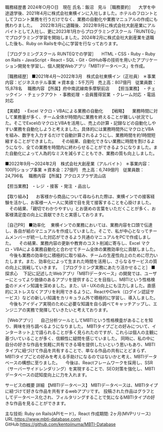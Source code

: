 職務経歴書
2024年○月○日　現在
氏名：飯沼　見斗
［職務要約］
　大学を中途退学後、2021年4月に株式会社東横インに入社しました。ホテルのフロントとしてフロント業務を行うだけでなく、業務の自動化や業務マニュアルの作成にも携わりました。
　2022年3月に退職後、2022年9月に株式会社大創産業にアルバイトとして入社し、更に2023年1月からプログラミングスクール「RUNTEQ」でプログラミング学習を開始しました。2024年2月に株式会社大創産業を退職した後も、Ruby on Railsを中心に学習を行なっております。

［プログラミングスクール RUNTEQでの学習］
　HTML・CSS・Ruby・Ruby on Rails・JavaScript・React・SQL・Git・GitHub等の技術を用いたアプリケーション開発を学習し、個人開発Webアプリ「MBTIデータベース」を作成。

［職務経歴］
■2021年4月～2022年3月　株式会社東横イン（正社員）
＊事業内容：ビジネスホテル事業
＊資本金：5千万円　売上高：807億円　従業員数：15,878名　
職務内容
【所属】府中南武線南多摩駅前店
　
【担当業務】
・チェックイン
・チェックアウト
・事務処理
・会員獲得営業
・クレーム対応
・電話対応


【実績】
・Excel マクロ・VBAによる業務の自動化
　
【戦略】
　業務時間に対して業務量が多く、チーム全体が時間内に業務を終えることが難しい状況でした。そこでExcelのマクロとVBAを活用し、売上の計算・記録などの自動化しやすい業務を自動化しようと考えました。具体的には業務時間外にマクロとVBAを組み、数字を入力するだけで自動計算されるようにし、業務時間を約1時間短縮することができました。
　その結果、自動化できない業務に時間を割けるようになり、全ての業務を時間内に終わらせることができるようになりました。また自動化によって人為的なミスを減らすこともでき、業務の質も向上しました。 



■2022年9月～2024年2月　株式会社大創産業（アルバイト）
＊事業内容： 100円ショップ事業
＊資本金：27億円　売上高：6,749億円　従業員数：24,796名　
職務内容
【所属】アクロスプラザ流山店

【担当業務】
・レジ
・接客
・発注
・品出し


【取り組み】
　お客様から商品について尋ねられた際は、東横インでの接客経験を活かし、お客様一人一人に笑顔で目を見て接客することを心掛けました。
　その結果、「親切でわかりやすい」とお褒めの言葉をいただくことが多く、お客様満足度の向上に貢献できたと実感しております。


［自己PR］
■効率化
　東横インでの業務においては、業務内容を口頭で伝達し、各自が紙のマニュアルを作成していました。そこで、私が中心となってチームメンバーが統一した対応ができるよう共通のマニュアルをPCで作成しました。
　その結果、業務内容の更新や教育のコスト削減に寄与し、Excel マクロ・VBAによる業務自動化と合わせてチーム全体の業務効率化に貢献しました。
　今後も業務の効率化に積極的に取り組み、チームの生産性向上のために尽力いたします。また、効率化によって生まれた時間を活用し、さらなるサービスの質の向上に挑戦していきます。
［プログラミング実務にあたり活かせること］
■探求心
　下記に記述したWebアプリ「MBTIデータベース」の開発では、ユーザーにとってより価値のあるアプリを提供することを目指し、MBTIという性格検査のドメイン知識を深めました。また、UI・UXの向上にも注力しました。直感的にストレスなくアプリを利用できるように、ReactやClerk（ログイン認証サービス）などの新しい知識をカリキュラム外で積極的に学習し、導入しました。
　今後もアイディア実現のために必要な知識を自ら調べてキャッチアップし、エンジニアの実務で発揮していきたいと考えております。


［Webアプリ］
　自己分析ツールとしてMBTIという性格検査があることを知り、興味を持ち調べるようになりました。
MBTIタイプごとの好みについて、インターネット上で語られることが多く見られたのですが、これらは個人の主観に基づいていることが多く、信頼性に疑問を感じていました。
同時に、私の中に自分の好きな作品を気軽に共有できる場を提供したいという思いもあり、MBTIタイプに紐づけて作品を共有することで、単なる作品の共有にとどまらず、MBTIタイプごとの好みを考える手助けになるのではないかと考え、MBTIデータベースの構想に至りました。
　今後は、Reactフレームワークを採用し、SSR（サーバーサイドレンダリング）を実現することで、SEO対策を強化し、MBTIデータベースの認知度向上に力を入れます。


サービスの概要
詳細
【MBTIデータベース】
MBTIデータベースは、MBTIタイプに紐づけて好きな作品を共有するwebアプリです。
投稿された作品はグラフとしてデータベース化され、フィルタリングすることで気になるMBTIタイプの好きな作品を見ることができます。


主な技術: Ruby on Rails(APIモード)，React
作成期間: 2ヶ月(MVPリリース)
URL:https://www.mbti-database.com/
GitHub:https://github.com/kentoiinuma/MBTI-Database







